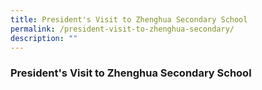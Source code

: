 ```yaml
---
title: President's Visit to Zhenghua Secondary School
permalink: /president-visit-to-zhenghua-secondary/
description: ""
---
```


### President's Visit to Zhenghua Secondary School